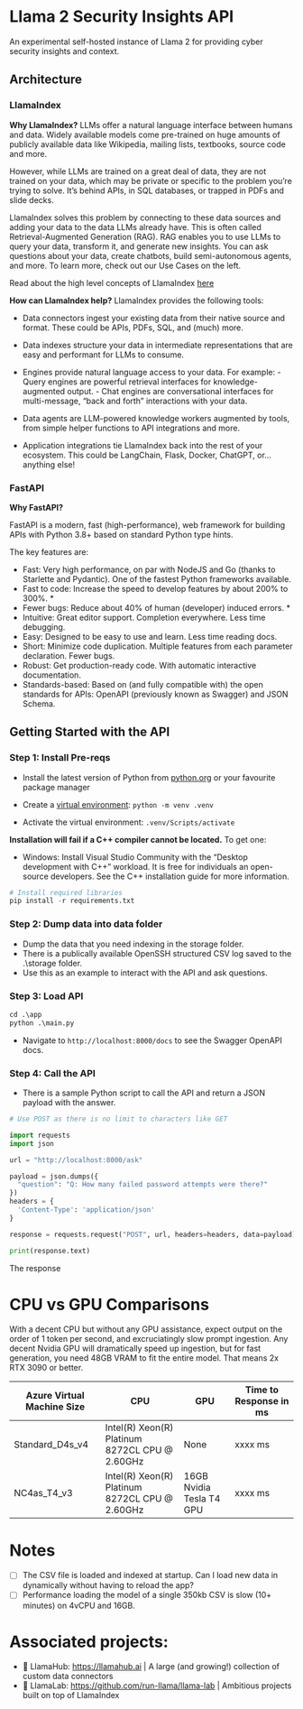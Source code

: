 # Llama 2 Security Insights API
An experimental self-hosted instance of Llama 2 for providing cyber security insights and context.

## Architecture

### LlamaIndex

**Why LlamaIndex?**
LLMs offer a natural language interface between humans and data. Widely available models come pre-trained on huge amounts of publicly available data like Wikipedia, mailing lists, textbooks, source code and more.

However, while LLMs are trained on a great deal of data, they are not trained on your data, which may be private or specific to the problem you’re trying to solve. It’s behind APIs, in SQL databases, or trapped in PDFs and slide decks.

LlamaIndex solves this problem by connecting to these data sources and adding your data to the data LLMs already have. This is often called Retrieval-Augmented Generation (RAG). RAG enables you to use LLMs to query your data, transform it, and generate new insights. You can ask questions about your data, create chatbots, build semi-autonomous agents, and more. To learn more, check out our Use Cases on the left.

Read about the high level concepts of LlamaIndex [here](https://docs.llamaindex.ai/en/stable/getting_started/concepts.html)

**How can LlamaIndex help?**
LlamaIndex provides the following tools:

- Data connectors ingest your existing data from their native source and format. These could be APIs, PDFs, SQL, and (much) more.

- Data indexes structure your data in intermediate representations that are easy and performant for LLMs to consume.

- Engines provide natural language access to your data. For example: - Query engines are powerful retrieval interfaces for knowledge-augmented output. - Chat engines are conversational interfaces for multi-message, “back and forth” interactions with your data.

- Data agents are LLM-powered knowledge workers augmented by tools, from simple helper functions to API integrations and more.

- Application integrations tie LlamaIndex back into the rest of your ecosystem. This could be LangChain, Flask, Docker, ChatGPT, or… anything else!

### FastAPI

**Why FastAPI?**

FastAPI is a modern, fast (high-performance), web framework for building APIs with Python 3.8+ based on standard Python type hints.

The key features are:

- Fast: Very high performance, on par with NodeJS and Go (thanks to Starlette and Pydantic). One of the fastest Python frameworks available.
- Fast to code: Increase the speed to develop features by about 200% to 300%. *
- Fewer bugs: Reduce about 40% of human (developer) induced errors. *
- Intuitive: Great editor support. Completion everywhere. Less time debugging.
- Easy: Designed to be easy to use and learn. Less time reading docs.
- Short: Minimize code duplication. Multiple features from each parameter declaration. Fewer bugs.
- Robust: Get production-ready code. With automatic interactive documentation.
- Standards-based: Based on (and fully compatible with) the open standards for APIs: OpenAPI (previously known as Swagger) and JSON Schema.

## Getting Started with the API

### Step 1: Install Pre-reqs

- Install the latest version of Python from [python.org](https://www.python.org/) or your favourite package manager

- Create a [virtual environment](https://docs.python.org/3/library/venv.html): ```python -m venv .venv```

- Activate the virtual environment: ```.venv/Scripts/activate```

**Installation will fail if a C++ compiler cannot be located.** To get one:

- Windows: Install Visual Studio Community with the “Desktop development with C++” workload. It is free for individuals an open-source developers. See the C++ installation guide for more information.

```python
# Install required libraries
pip install -r requirements.txt
```

### Step 2: Dump data into data folder

- Dump the data that you need indexing in the storage folder.
- There is a publically available OpenSSH structured CSV log saved to the .\storage folder.
- Use this as an example to interact with the API and ask questions.

### Step 3: Load API

```python
cd .\app
python .\main.py
```

- Navigate to `http://localhost:8000/docs` to see the Swagger OpenAPI docs.

### Step 4: Call the API

- There is a sample Python script to call the API and return a JSON payload with the answer.

```Python
# Use POST as there is no limit to characters like GET

import requests
import json

url = "http://localhost:8000/ask"

payload = json.dumps({
  "question": "Q: How many failed password attempts were there?"
})
headers = {
  'Content-Type': 'application/json'
}

response = requests.request("POST", url, headers=headers, data=payload)

print(response.text)
```

The response

# CPU vs GPU Comparisons
With a decent CPU but without any GPU assistance, expect output on the order of 1 token per second, and excruciatingly slow prompt ingestion. Any decent Nvidia GPU will dramatically speed up ingestion, but for fast generation, you need 48GB VRAM to fit the entire model. That means 2x RTX 3090 or better.

| Azure Virtual Machine Size      | CPU | GPU | Time to Response in ms |
| ----------- | ----------- | ----------- | ----------- |
| Standard_D4s_v4 | Intel(R) Xeon(R) Platinum 8272CL CPU @ 2.60GHz | None | xxxx ms |
| NC4as_T4_v3   | Intel(R) Xeon(R) Platinum 8272CL CPU @ 2.60GHz | 16GB Nvidia Tesla T4 GPU | xxxx ms |

# Notes

* [ ] The CSV file is loaded and indexed at startup. Can I load new data in dynamically without having to reload the app?
* [ ] Performance loading the model of a single 350kb CSV is slow (10+ minutes) on 4vCPU and 16GB.

# Associated projects:

- 🏡 LlamaHub: https://llamahub.ai | A large (and growing!) collection of custom data connectors
- 🧪 LlamaLab: https://github.com/run-llama/llama-lab | Ambitious projects built on top of LlamaIndex